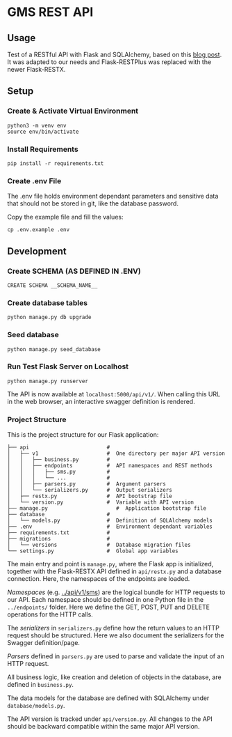# GMS REST API


## Usage

Test of a RESTful API with Flask and SQLAlchemy, based on  this [blog post](http://michal.karzynski.pl/blog/2016/06/19/building-beautiful-restful-apis-using-flask-swagger-ui-flask-restplus/). 
It was adapted to our needs and Flask-RESTPlus was replaced with the newer Flask-RESTX.


## Setup

### Create & Activate Virtual Environment

```
python3 -m venv env
source env/bin/activate
```

### Install Requirements
```
pip install -r requirements.txt
```

### Create .env File
The .env file holds environment dependant parameters and sensitive data that should not be stored
in git, like the database password. 

Copy the example file and fill the values:
```
cp .env.example .env
```


## Development

### Create SCHEMA (AS DEFINED IN .ENV)

``
CREATE SCHEMA __SCHEMA_NAME__
``

### Create database tables
```
python manage.py db upgrade
```

### Seed database
```
python manage.py seed_database
```

### Run Test Flask Server on Localhost
```
python manage.py runserver
```

The API is now available at `localhost:5000/api/v1/`.
When calling this URL in the web browser, an interactive swagger definition is rendered.

### Project Structure

This is the project structure for our Flask application:
```
├── api                         #
│   ├── v1                      #  One directory per major API version
│   │   ├── business.py         #
│   │   ├── endpoints           #  API namespaces and REST methods
│   │   │   ├── sms.py          #
│   │   │   └── ...             #
│   │   ├── parsers.py          #  Argument parsers
│   │   └── serializers.py      #  Output serializers
│   ├── restx.py                #  API bootstrap file
│   └── version.py              #  Variable with API version
├── manage.py                      #  Application bootstrap file
├── database                    #
│   └── models.py               #  Definition of SQLAlchemy models
├── .env                        #  Environment dependant variables
├── requirements.txt            #
├── migrations                  #
│   └── versions                #  Database migration files
└── settings.py                 #  Global app variables
```

The main entry and point is `manage.py`, where the Flask app is initialized, together with the 
Flask-RESTX API defined in `api/restx.py` and a database connection. 
Here, the namespaces of the endpoints are loaded. 

*Namespaces* (e.g. [../api/v1/sms]()) are the logical bundle for HTTP requests to our API. 
Each namespace should be defined in one Python file in the `../endpoints/` folder. 
Here we define the GET, POST, PUT and DELETE operations for the HTTP calls.

The *serializers* in `serializers.py` define how the return values to an HTTP request should be structured.
Here we also document the serializers for the Swagger definition/page.

*Parsers* defined in `parsers.py` are used to parse and validate the input of an HTTP request.

All business logic, like creation and deletion of objects in the database, are defined in `business.py`.

The data models for the database are defined with SQLAlchemy under `database/models.py`.

The API version is tracked under `api/version.py`. 
All changes to the API should be backward compatible within the same major API version.
